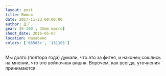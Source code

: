 ```yaml
---
layout: post
title: Вишня
date: 2017-11-23 00:00:00
author: Д.Г.
gear: [E-300 , 35mm macro]
shoot_date: 2016-05-07
location: Нахабино
colors: ['655d5c', '151105']
---
```

Мы долго (полтора года) думали, что это за фигня, и наконец сошлись на мнении, что это войлочная вишня. Впрочем, как всегда, уточнения принимаются.
